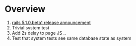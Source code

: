 # Overview

1. [rails 5.1.0.beta1 release announcement][1]
2. Trivial system test
3. Add 2s delay to page JS ..
4. Test that system tests see same database state as system

[1]: http://weblog.rubyonrails.org/2017/2/23/Rails-5-1-beta1/
